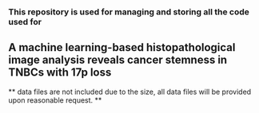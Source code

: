 ### This repository is used for managing and storing all the code used for

## A machine learning-based histopathological image analysis reveals cancer stemness in TNBCs with 17p loss

** data files are not included due to the size, all data files will be provided upon reasonable request. **